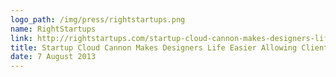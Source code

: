 ```yaml
---
logo_path: /img/press/rightstartups.png
name: RightStartups
link: http://rightstartups.com/startup-cloud-cannon-makes-designers-life-easier-allowing-client-edits-in-dropbox-427/
title: Startup Cloud Cannon Makes Designers Life Easier Allowing Client Edits in Dropbox
date: 7 August 2013
---
```

